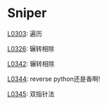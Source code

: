 # Sniper

[L0303](https://leetcode-cn.com/problems/range-sum-query-immutable/): 遍历

[L0326](https://leetcode-cn.com/problems/power-of-three/): 辗转相除

[L0342](https://leetcode-cn.com/problems/power-of-four/): 辗转相除

[L0344](https://leetcode-cn.com/problems/reverse-string/): reverse  python还是香啊!

[L0345](https://leetcode-cn.com/problems/reverse-vowels-of-a-string/): 双指针法